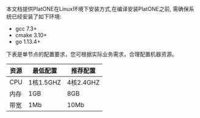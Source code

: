 本文档提供PlatONE在Linux环境下安装方式,在编译安装PlatONE之前, 需确保系统已经安装了如下环境:

* gcc 7.3+
* cmake 3.10+
* go 1.13.4+

下表是单节点的配置要求，您可根据实际业务需求，合理配置机器资源。

|资源|最低配置|推荐配置|
|----|------|-------|
|CPU|1核1.5GHZ|4核2.4GHZ|
|内存|1GB|8GB|
|带宽|1Mb|10Mb|





